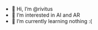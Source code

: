 - 👋 Hi, I’m @rivitus
- 👀 I’m interested in AI and AR
- 🌱 I’m currently learning nothing :(


<!---
rivitus/rivitus is a ✨ special ✨ repository because its `README.md` (this file) appears on your GitHub profile.
You can click the Preview link to take a look at your changes.
--->
